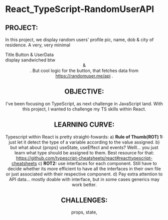 # React_TypeScript-RandomUserAPI

## PROJECT:

In this project, we display random users' profile pic, name, dob & city of residence. A very, very minimal <div> Title Button & UserData <div> display sandwiched btw <Header> & <Footer>. But cool logic for the button, that fetches data from https://randomuser.me/api .

## OBJECTIVE:
I've been focusing on TypeScript, as next challenge in JavaScript land. With this project, I wanted to challenge my TS skills within React.    

## LEARNING CURVE:
Typescript within React is pretty straight-fowards:
  a) **Rule of Thumb(ROT) 1:** just let it detect the type of a variable according to the value assigned.
  b) but what about {props} useState, useEffect and events? Welll... you just learn what type should be assigned to them. 
     Best resource for that: https://github.com/typescript-cheatsheets/react#reacttypescript-cheatsheets
  c) **ROT2:** use interfaces for each component. Still have to decide whether its more efficient to have all the interfaces in their own file or just      associated with their respective component.
  d) Pay extra attention to API data... mostly doable with interface, but in some cases generics may work better. 
  
  
## CHALLENGES:
  props, state, 


